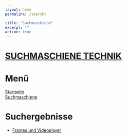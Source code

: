 ```yaml
---
layout: home
permalink: /search/

title: "Suchmaschiene"
excerpt: ""
action: true
---
```

# [SUCHMASCHIENE TECHNIK](/search)
# Menü
[Startseite](/)\
[Suchmaschiene](/search)

# Suchergebnisse
- [Frames und Videoplayer](/search/frames)
